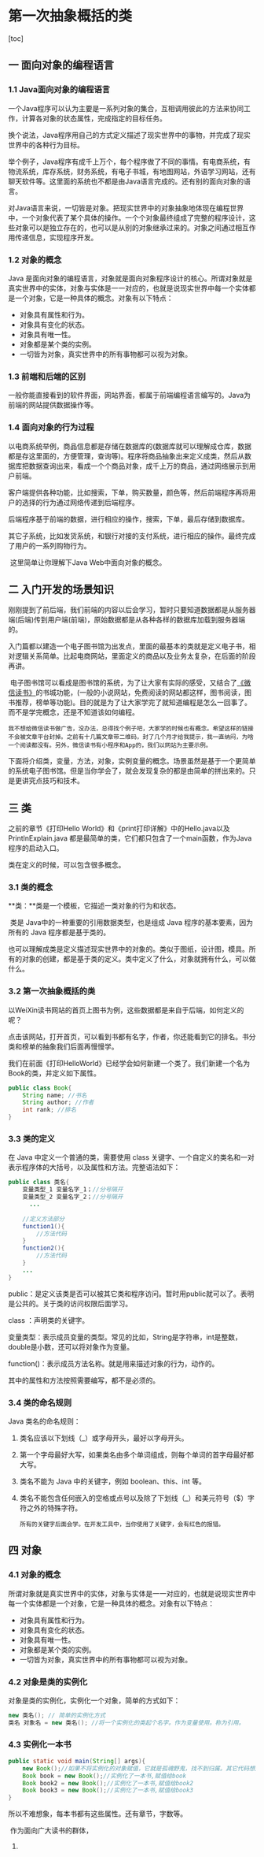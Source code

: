 # 第一次抽象概括的类
[toc]

## 一 面向对象的编程语言

### 1.1 Java面向对象的编程语言

​		一个Java程序可以认为主要是一系列对象的集合，互相调用彼此的方法来协同工作，计算各对象的状态属性，完成指定的目标任务。

换个说法，Java程序用自己的方式定义描述了现实世界中的事物，并完成了现实世界中的各种行为目标。

举个例子，Java程序有成千上万个，每个程序做了不同的事情。有电商系统，有物流系统，库存系统，财务系统，有电子书城，有地图网站，外语学习网站，还有聊天软件等。这里面的系统也不都是由Java语言完成的。还有别的面向对象的语言。

​		对Java语言来说，一切皆是对象。把现实世界中的对象抽象地体现在编程世界中，一个对象代表了某个具体的操作。一个个对象最终组成了完整的程序设计，这些对象可以是独立存在的，也可以是从别的对象继承过来的。对象之间通过相互作用传递信息，实现程序开发。

### 1.2 对象的概念

Java 是面向对象的编程语言，对象就是面向对象程序设计的核心。所谓对象就是真实世界中的实体，对象与实体是一一对应的，也就是说现实世界中每一个实体都是一个对象，它是一种具体的概念。对象有以下特点：

- 对象具有属性和行为。
- 对象具有变化的状态。
- 对象具有唯一性。
- 对象都是某个类的实例。
-  一切皆为对象，真实世界中的所有事物都可以视为对象。

### 1.3 前端和后端的区别

​		一般你能直接看到的软件界面，网站界面，都属于前端编程语言编写的。Java为前端的网站提供数据操作等。

### 1.4 面向对象的行为过程

​		以电商系统举例，商品信息都是存储在数据库的(数据库就可以理解成仓库，数据都是存这里面的，方便管理，查询等)。程序将商品抽象出来定义成类，然后从数据库把数据查询出来，看成一个个商品对象，成千上万的商品，通过网络展示到用户前端。

​		客户端提供各种功能，比如搜索，下单，购买数量，颜色等，然后前端程序再将用户的选择的行为通过网络传递到后端程序。

后端程序基于前端的数据，进行相应的操作，搜索，下单，最后存储到数据库。

​		其它子系统，比如发货系统，和银行对接的支付系统，进行相应的操作。最终完成了用户的一系列购物行为。

​		这里简单让你理解下Java Web中面向对象的概念。



## 二 入门开发的场景知识

​		刚刚提到了前后端，我们前端的内容以后会学习，暂时只要知道数据都是从服务器端(后端)传到用户端(前端)，原始数据都是从各种各样的数据库加载到服务器端的。		

​		入门篇都以建造一个电子图书馆为出发点，里面的最基本的类就是定义电子书，相对逻辑关系简单。比起电商网站，里面定义的商品以及业务太复杂，在后面的阶段再讲。

​		电子图书馆可以看成是图书馆的系统，为了让大家有实际的感受，又结合了[《微信读书》](https://weread.qq.com/)的书城功能，(一般的小说网站，免费阅读的网站都这样，图书阅读，图书推荐，榜单等功能)。目的就是为了让大家学完了就知道编程是怎么一回事了。而不是学完概念，还是不知道该如何编程。

​		`我不想给微信读书做广告，没办法，总得找个例子吧，大家学的时候也有概念。希望这样的链接不会被文章平台封掉。之前有十几篇文章带二维码，封了几个月才给我提示，我一直纳闷，为啥一个阅读都没有。另外，微信读书有小程序和App的，我们以网站为主要示例。`

​	下面将介绍类，变量，方法，对象，实例变量的概念。场景虽然是基于一个更简单的系统电子图书馆。但是当你学会了，就会发现复杂的都是由简单的拼出来的。只是更讲究点技巧和技术。

## 三 类

之前的章节《打印Hello World》和《print打印详解》中的Hello.java以及 PrintlnExplain.java 都是最简单的类，它们都只包含了一个main函数，作为Java程序的启动入口。

类在定义的时候，可以包含很多概念。

### 3.1 类的概念

**类：**类是一个模板，它描述一类对象的行为和状态。

​		类是 Java中的一种重要的引用数据类型，也是组成 Java 程序的基本要素，因为所有的 Java 程序都是基于类的。

​		也可以理解成类是定义描述现实世界中的对象的。类似于图纸，设计图，模具。所有的对象的创建，都是基于类的定义。类中定义了什么，对象就拥有什么，可以做什么。

### 3.2 第一次抽象概括的类

​		以WeiXin读书网站的首页上图书为例，这些数据都是来自于后端，如何定义的呢？

点击该网站，打开首页，可以看到书都有名字，作者，你还能看到它的排名。书分类和榜单的抽象我们后面再慢慢学。

我们在前面《打印HelloWorld》已经学会如何新建一个类了。我们新建一个名为Book的类，并定义如下属性。

```java
public class Book{
    String name; //书名
    String author; //作者
    int rank; //排名
}
```

### 3.3 类的定义

在 Java 中定义一个普通的类，需要使用 class 关键字、一个自定义的类名和一对表示程序体的大括号，以及属性和方法。完整语法如下：

```java
public class 类名{
    变量类型_1 变量名字_1；//分号隔开
    变量类型_2 变量名字_2；//分号隔开
      ...
    
    //定义方法部分
    function1(){
        //方法代码
    }
    function2(){
        //方法代码
    }
    ...
}
```



public：是定义该类是否可以被其它类和程序访问。暂时用public就可以了。表明是公共的。关于类的访问权限后面学习。

class ：声明类的关键字。

变量类型：表示成员变量的类型。常见的比如，String是字符串，int是整数，double是小数，还可以将对象作为变量。

function()：表示成员方法名称。就是用来描述对象的行为，动作的。

其中的属性和方法按照需要编写，都不是必须的。



### 3.4 类的命名规则

Java 类名的命名规则：

1. 类名应该以下划线（_）或字母开头，最好以字母开头。

2. 第一个字母最好大写，如果类名由多个单词组成，则每个单词的首字母最好都大写。

3. 类名不能为 Java 中的关键字，例如 boolean、this、int 等。

4. 类名不能包含任何嵌入的空格或点号以及除了下划线（_）和美元符号（$）字符之外的特殊字符。

   `所有的关键字后面会学。在开发工具中，当你使用了关键字，会有红色的报错。`

   

## 四 对象

### 4.1 对象的概念

所谓对象就是真实世界中的实体，对象与实体是一一对应的，也就是说现实世界中每一个实体都是一个对象，它是一种具体的概念。对象有以下特点：

- 对象具有属性和行为。
- 对象具有变化的状态。
- 对象具有唯一性。
- 对象都是某个类的实例。
- 一切皆为对象，真实世界中的所有事物都可以视为对象。



### 4.2 对象是类的实例化

对象是类的实例化，实例化一个对象，简单的方式如下：

```java
new 类名(); // 简单的实例化方式
类名 对象名 = new 类名(); //将一个实例化的类起个名字。作为变量使用。称为引用。
```



### 4.3 实例化一本书

```java
public static void main(String[] args){
    new Book();//如果不将实例化的对象赋值，它就是孤魂野鬼，找不到归属。其它代码想用它也没办法。因为不知道它叫啥。所以要起个名字，能够引用到它。
    Book book = new Book();//实例化了一本书,赋值给book
    Book book2 = new Book();//实例化了一本书,赋值给book2
    Book book3 = new Book();//实例化了一本书,赋值给book3
}
```





所以不难想象，每本书都有这些属性。还有章节，字数等。

​		作为面向广大读书的群体，



1. 